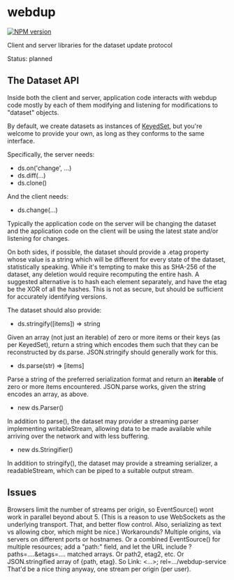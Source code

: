 # webdup
[![NPM version][npm-image]][npm-url]

Client and server libraries for the dataset update protocol

Status: planned

## The Dataset API

Inside both the client and server, application code interacts with
webdup code mostly by each of them modifying and listening for
modifications to "dataset" objects.

By default, we create datasets as instances of
[KeyedSet](https://github.com/sandhawke/keyed-set#readme), but you're
welcome to provide your own, as long as they conforms to the same
interface.

Specifically, the server needs:
* ds.on('change', ...)
* ds.diff(...)
* ds.clone()

And the client needs:
* ds.change(...)

Typically the application code on the server will be changing the
dataset and the application code on the client will be using the
latest state and/or listening for changes.

On both sides, if possible, the dataset should provide a .etag
property whose value is a string which will be different for every
state of the dataset, statistically speaking. While it's tempting to
make this as SHA-256 of the dataset, any deletion would require
recomputing the entire hash.  A suggested alternative is to hash each
element separately, and have the etag be the XOR of all the hashes.
This is not as secure, but should be sufficient for accurately
identifying versions.

The dataset should also provide:

* ds.stringify([items]) => string

Given an array (not just an iterable) of zero or more items or their
keys (as per KeyedSet), return a string which encodes them such that
they can be reconstructed by ds.parse.  JSON.stringify should
generally work for this.

* ds.parse(str) => [items]

Parse a string of the preferred serialization format and return an
**iterable** of zero or more items encountered.  JSON.parse works,
given the string encodes an array, as above.

* new ds.Parser()

In addition to parse(), the dataset may provider a streaming parser
implementing writableStream, allowing data to be made available while
arriving over the network and with less buffering.

* new ds.Stringifier()

In addition to stringify(), the dataset may provide a streaming
serializer, a readableStream, which can be piped to a suitable output
stream.

## Issues

Browsers limit the number of streams per origin, so EventSource() wont
work in parallel beyond about 5.  (This is a reason to use WebSockets
as the underlying transport.  That, and better flow control.  Also,
serializing as text vs allowing cbor, which might be nice.)
Workarounds? Multiple origins, via servers on different ports or
hostnames. Or a combined EventSource() for multiple resources; add a
"path:" field, and let the URL include ?paths=....&etags=.... matched
arrays.  Or path2, etag2, etc.  Or JSON.stringified array of {path,
etag}.  So Link: <...>; rel=.../webdup-service
That'd be a nice thing anyway, one stream per origin (per user).

[npm-image]: https://img.shields.io/npm/v/dsup.svg?style=flat-square
[npm-url]: https://npmjs.org/package/dsup
